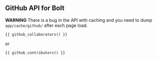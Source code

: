 GitHub API for Bolt
-------------------

**WARNING** There is a bug in the API with caching and you need to dump `app/cache/github/` after each page load.

```
{{ github_collaborators() }}
```

or

```
{{ github_contributors() }}
```